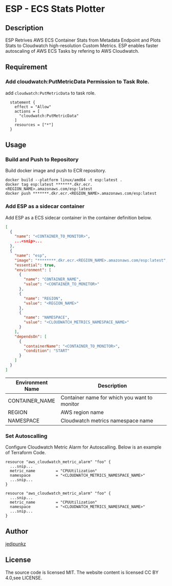 # ESP - ECS Stats Plotter

## Description

ESP Retrives AWS ECS Container Stats from Metadata Endpoint and Plots Stats to Cloudwatch high-resolution Custom Metrics.
ESP enables faster autoscaling of AWS ECS Tasks by refering to AWS Cloudwatch.

## Requirement

### Add cloudwatch:PutMetricData Permission to Task Role.

add `cloudwatch:PutMetricData` to task role.

```hcl
  statement {
    effect = "Allow"
    actions = [
      "cloudwatch:PutMetricData"
    ]
    resources = ["*"]
  }
```

## Usage

### Build and Push to Repository

Build docker image and push to ECR repository.

```shell
docker build --platform linux/amd64 -t esp:latest .
docker tag esp:latest *******.dkr.ecr.<REGION_NAME>.amazonaws.com/esp:latest
docker push *******.dkr.ecr.<REGION_NAME>.amazonaws.com/esp:latest
```

### Add ESP as a sidecar container

Add ESP as a ECS sidecar container in the container definition below.

```json
[
  {
    "name": "<CONTAINER_TO_MONITOR>",
    ...<snip>...
  },
  {
    "name": "esp",
    "image": "********.dkr.ecr.<REGION_NAME>.amazonaws.com/esp:latest",
    "essential": true,
    "environment": [
      {
        "name": "CONTAINER_NAME",
        "value": "<CONTAINER_TO_MONITOR>"
      },
      {
        "name": "REGION",
        "value": "<REGION_NAME>"
      },
      {
        "name": "NAMESPACE",
        "value": "<CLOUDWATCH_METRICS_NAMESPACE_NAME>"
      }
    ], 
    "dependsOn": [
      {
        "containerName": "<CONTAINER_TO_MONITOR>",
        "condition": "START"
      }
    ]
  }
]
```

| Environment Name | Description |
|---|---|
| CONTAINER_NAME | Container name for which you want to monitor |
| REGION | AWS region name |
| NAMESPACE | Cloudwatch metrics namespace name |

### Set Autoscalling

Configure Cloudwatch Metric Alarm for Autoscalling. Below is an example of Terraform Code.

```hcl
resource "aws_cloudwatch_metric_alarm" "foo" {
  ...snip...
  metric_name         = "CPUUtilization"
  namespace           = "<CLOUDWATCH_METRICS_NAMESPACE_NAME>"
  ...snip...
}

resource "aws_cloudwatch_metric_alarm" "foo" {
  ...snip...
  metric_name         = "CPUUtilization"
  namespace           = "<CLOUDWATCH_METRICS_NAMESPACE_NAME>"
  ...snip...
}
```

## Author

[jedipunkz](https://twitter.com/jedipunkz)

## License
The source code is licensed MIT. The website content is licensed CC BY 4.0,see LICENSE.
